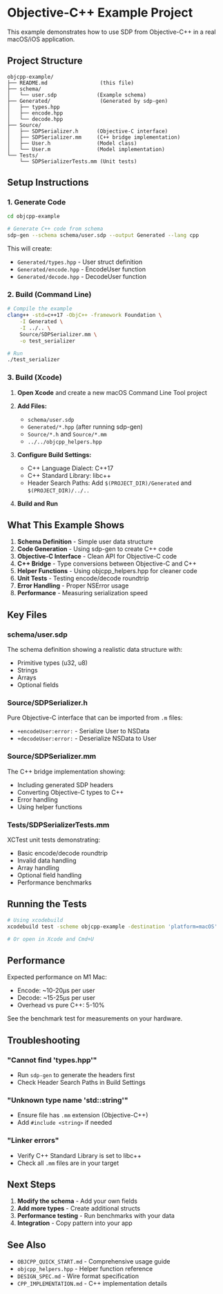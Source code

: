 # Objective-C++ Example Project

This example demonstrates how to use SDP from Objective-C++ in a real macOS/iOS application.

## Project Structure

```
objcpp-example/
├── README.md                 (this file)
├── schema/
│   └── user.sdp             (Example schema)
├── Generated/                (Generated by sdp-gen)
│   ├── types.hpp
│   ├── encode.hpp
│   └── decode.hpp
├── Source/
│   ├── SDPSerializer.h      (Objective-C interface)
│   ├── SDPSerializer.mm     (C++ bridge implementation)
│   ├── User.h               (Model class)
│   └── User.m               (Model implementation)
└── Tests/
    └── SDPSerializerTests.mm (Unit tests)
```

## Setup Instructions

### 1. Generate Code

```bash
cd objcpp-example

# Generate C++ code from schema
sdp-gen --schema schema/user.sdp --output Generated --lang cpp
```

This will create:
- `Generated/types.hpp` - User struct definition
- `Generated/encode.hpp` - EncodeUser function
- `Generated/decode.hpp` - DecodeUser function

### 2. Build (Command Line)

```bash
# Compile the example
clang++ -std=c++17 -ObjC++ -framework Foundation \
    -I Generated \
    -I ../.. \
    Source/SDPSerializer.mm \
    -o test_serializer

# Run
./test_serializer
```

### 3. Build (Xcode)

1. **Open Xcode** and create a new macOS Command Line Tool project
2. **Add Files:**
   - `schema/user.sdp`
   - `Generated/*.hpp` (after running sdp-gen)
   - `Source/*.h` and `Source/*.mm`
   - `../../objcpp_helpers.hpp`

3. **Configure Build Settings:**
   - C++ Language Dialect: C++17
   - C++ Standard Library: libc++
   - Header Search Paths: Add `$(PROJECT_DIR)/Generated` and `$(PROJECT_DIR)/../..`

4. **Build and Run**

## What This Example Shows

1. **Schema Definition** - Simple user data structure
2. **Code Generation** - Using sdp-gen to create C++ code
3. **Objective-C Interface** - Clean API for Objective-C code
4. **C++ Bridge** - Type conversions between Objective-C and C++
5. **Helper Functions** - Using objcpp_helpers.hpp for cleaner code
6. **Unit Tests** - Testing encode/decode roundtrip
7. **Error Handling** - Proper NSError usage
8. **Performance** - Measuring serialization speed

## Key Files

### schema/user.sdp

The schema definition showing a realistic data structure with:
- Primitive types (u32, u8)
- Strings
- Arrays
- Optional fields

### Source/SDPSerializer.h

Pure Objective-C interface that can be imported from `.m` files:
- `+encodeUser:error:` - Serialize User to NSData
- `+decodeUser:error:` - Deserialize NSData to User

### Source/SDPSerializer.mm

The C++ bridge implementation showing:
- Including generated SDP headers
- Converting Objective-C types to C++
- Error handling
- Using helper functions

### Tests/SDPSerializerTests.mm

XCTest unit tests demonstrating:
- Basic encode/decode roundtrip
- Invalid data handling
- Array handling
- Optional field handling
- Performance benchmarks

## Running the Tests

```bash
# Using xcodebuild
xcodebuild test -scheme objcpp-example -destination 'platform=macOS'

# Or open in Xcode and Cmd+U
```

## Performance

Expected performance on M1 Mac:
- Encode: ~10-20μs per user
- Decode: ~15-25μs per user
- Overhead vs pure C++: 5-10%

See the benchmark test for measurements on your hardware.

## Troubleshooting

### "Cannot find 'types.hpp'"
- Run `sdp-gen` to generate the headers first
- Check Header Search Paths in Build Settings

### "Unknown type name 'std::string'"
- Ensure file has `.mm` extension (Objective-C++)
- Add `#include <string>` if needed

### "Linker errors"
- Verify C++ Standard Library is set to libc++
- Check all `.mm` files are in your target

## Next Steps

1. **Modify the schema** - Add your own fields
2. **Add more types** - Create additional structs
3. **Performance testing** - Run benchmarks with your data
4. **Integration** - Copy pattern into your app

## See Also

- `OBJCPP_QUICK_START.md` - Comprehensive usage guide
- `objcpp_helpers.hpp` - Helper function reference
- `DESIGN_SPEC.md` - Wire format specification
- `CPP_IMPLEMENTATION.md` - C++ implementation details
